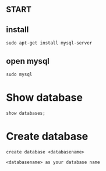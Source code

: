 

## START 

## install
```
sudo apt-get install mysql-server
```

## open mysql

```
sudo mysql
```

# Show database

```
show databases;
```
# Create database
```
create database <databasename>
```

``
<databasename> as your database name
``
